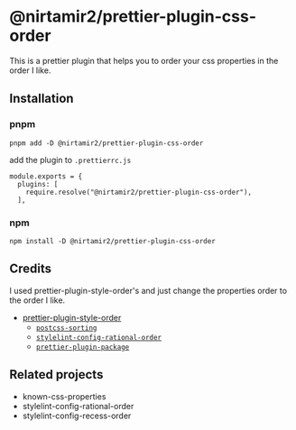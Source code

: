 # @nirtamir2/prettier-plugin-css-order

This is a prettier plugin that helps you to order your css properties in the order I like.

## Installation

### pnpm

```
pnpm add -D @nirtamir2/prettier-plugin-css-order
```

add the plugin to `.prettierrc.js`

```
module.exports = {
  plugins: [
    require.resolve("@nirtamir2/prettier-plugin-css-order"),
  ],
```

### npm

```
npm install -D @nirtamir2/prettier-plugin-css-order
```

## Credits

I used prettier-plugin-style-order's and just change the properties order to the order I like.

- [prettier-plugin-style-order](https://github.com/natemoo-re/prettier-plugin-style-order)
  - [`postcss-sorting`](https://github.com/hudochenkov/postcss-sorting)
  - [`stylelint-config-rational-order`](https://github.com/constverum/stylelint-config-rational-order)
  - [`prettier-plugin-package`](https://github.com/shellscape/prettier-plugin-package)

## Related projects

- known-css-properties
- stylelint-config-rational-order
- stylelint-config-recess-order
